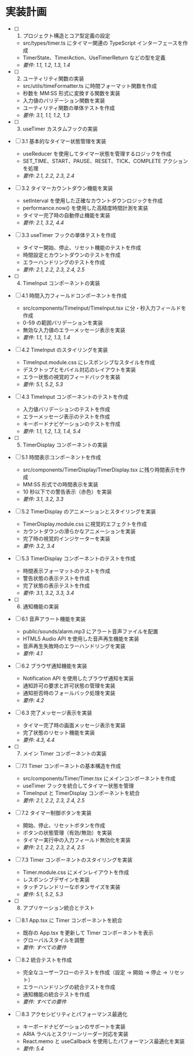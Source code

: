 # 実装計画

- [ ] 1. プロジェクト構造とコア型定義の設定

  - src/types/timer.ts にタイマー関連の TypeScript インターフェースを作成
  - TimerState、TimerAction、UseTimerReturn などの型を定義
  - _要件: 1.1, 1.2, 1.3, 1.4_

- [ ] 2. ユーティリティ関数の実装

  - src/utils/timeFormatter.ts に時間フォーマット関数を作成
  - 秒数を MM:SS 形式に変換する関数を実装
  - 入力値のバリデーション関数を実装
  - ユーティリティ関数の単体テストを作成
  - _要件: 3.1, 1.1, 1.2, 1.3_

- [ ] 3. useTimer カスタムフックの実装
- [ ] 3.1 基本的なタイマー状態管理を実装

  - useReducer を使用してタイマー状態を管理するロジックを作成
  - SET_TIME、START、PAUSE、RESET、TICK、COMPLETE アクションを処理
  - _要件: 2.1, 2.2, 2.3, 2.4_

- [ ] 3.2 タイマーカウントダウン機能を実装

  - setInterval を使用した正確なカウントダウンロジックを作成
  - performance.now() を使用した高精度時間計測を実装
  - タイマー完了時の自動停止機能を実装
  - _要件: 2.1, 3.2, 4.4_

- [ ] 3.3 useTimer フックの単体テストを作成

  - タイマー開始、停止、リセット機能のテストを作成
  - 時間設定とカウントダウンのテストを作成
  - エラーハンドリングのテストを作成
  - _要件: 2.1, 2.2, 2.3, 2.4, 2.5_

- [ ] 4. TimeInput コンポーネントの実装
- [ ] 4.1 時間入力フィールドコンポーネントを作成

  - src/components/TimeInput/TimeInput.tsx に分・秒入力フィールドを作成
  - 0-59 の範囲バリデーションを実装
  - 無効な入力値のエラーメッセージ表示を実装
  - _要件: 1.1, 1.2, 1.3, 1.4_

- [ ] 4.2 TimeInput のスタイリングを実装

  - TimeInput.module.css にレスポンシブなスタイルを作成
  - デスクトップとモバイル対応のレイアウトを実装
  - エラー状態の視覚的フィードバックを実装
  - _要件: 5.1, 5.2, 5.3_

- [ ] 4.3 TimeInput コンポーネントのテストを作成

  - 入力値バリデーションのテストを作成
  - エラーメッセージ表示のテストを作成
  - キーボードナビゲーションのテストを作成
  - _要件: 1.1, 1.2, 1.3, 1.4, 5.4_

- [ ] 5. TimerDisplay コンポーネントの実装
- [ ] 5.1 時間表示コンポーネントを作成

  - src/components/TimerDisplay/TimerDisplay.tsx に残り時間表示を作成
  - MM:SS 形式での時間表示を実装
  - 10 秒以下での警告表示（赤色）を実装
  - _要件: 3.1, 3.2, 3.3_

- [ ] 5.2 TimerDisplay のアニメーションとスタイリングを実装

  - TimerDisplay.module.css に視覚的エフェクトを作成
  - カウントダウンの滑らかなアニメーションを実装
  - 完了時の視覚的インジケーターを実装
  - _要件: 3.2, 3.4_

- [ ] 5.3 TimerDisplay コンポーネントのテストを作成

  - 時間表示フォーマットのテストを作成
  - 警告状態の表示テストを作成
  - 完了状態の表示テストを作成
  - _要件: 3.1, 3.2, 3.3, 3.4_

- [ ] 6. 通知機能の実装
- [ ] 6.1 音声アラート機能を実装

  - public/sounds/alarm.mp3 にアラート音声ファイルを配置
  - HTML5 Audio API を使用した音声再生機能を実装
  - 音声再生失敗時のエラーハンドリングを実装
  - _要件: 4.1_

- [ ] 6.2 ブラウザ通知機能を実装

  - Notification API を使用したブラウザ通知を実装
  - 通知許可の要求と許可状態の管理を実装
  - 通知拒否時のフォールバック処理を実装
  - _要件: 4.2_

- [ ] 6.3 完了メッセージ表示を実装

  - タイマー完了時の画面メッセージ表示を実装
  - 完了状態のリセット機能を実装
  - _要件: 4.3, 4.4_

- [ ] 7. メイン Timer コンポーネントの実装
- [ ] 7.1 Timer コンポーネントの基本構造を作成

  - src/components/Timer/Timer.tsx にメインコンポーネントを作成
  - useTimer フックを統合してタイマー状態を管理
  - TimeInput と TimerDisplay コンポーネントを統合
  - _要件: 2.1, 2.2, 2.3, 2.4, 2.5_

- [ ] 7.2 タイマー制御ボタンを実装

  - 開始、停止、リセットボタンを作成
  - ボタンの状態管理（有効/無効）を実装
  - タイマー実行中の入力フィールド無効化を実装
  - _要件: 2.1, 2.2, 2.3, 2.4, 2.5_

- [ ] 7.3 Timer コンポーネントのスタイリングを実装

  - Timer.module.css にメインレイアウトを作成
  - レスポンシブデザインを実装
  - タッチフレンドリーなボタンサイズを実装
  - _要件: 5.1, 5.2, 5.3_

- [ ] 8. アプリケーション統合とテスト
- [ ] 8.1 App.tsx に Timer コンポーネントを統合

  - 既存の App.tsx を更新して Timer コンポーネントを表示
  - グローバルスタイルを調整
  - _要件: すべての要件_

- [ ] 8.2 統合テストを作成

  - 完全なユーザーフローのテストを作成（設定 → 開始 → 停止 → リセット）
  - エラーハンドリングの統合テストを作成
  - 通知機能の統合テストを作成
  - _要件: すべての要件_

- [ ] 8.3 アクセシビリティとパフォーマンス最適化
  - キーボードナビゲーションのサポートを実装
  - ARIA ラベルとスクリーンリーダー対応を実装
  - React.memo と useCallback を使用したパフォーマンス最適化を実装
  - _要件: 5.4_
